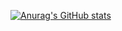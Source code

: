 [![Anurag's GitHub stats](https://github-readme-stats.vercel.app/api?username=zhue675&count_private=true)](https://github.com/anuraghazra/github-readme-stats)

